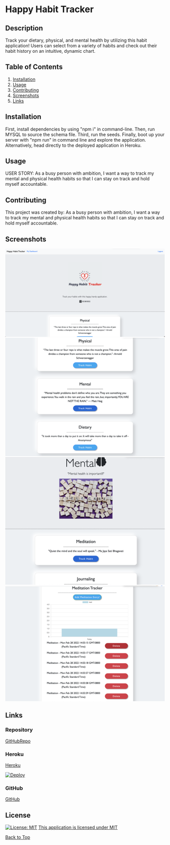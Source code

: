 # Happy Habit Tracker

## Description

Track your dietary, physical, and mental health by utilizing this habit application! Users can select from a variety of habits and check out their habit history on an intuitive, dynamic chart.

## Table of Contents

1. [Installation](#installation)
2. [Usage](#usage)
3. [Contributing](#contributing)
4. [Screenshots](#screenshots)
5. [Links](#questions)

## Installation

First, install dependencies by using "npm i" in command-line. Then, run MYSQL to source the schema file. Third, run the seeds. Finally, boot up your server with "npm run" in command line and explore the application. Alternatively, head directly to the deployed application in Heroku.

## Usage

USER STORY: As a busy person with ambition, I want a way to track my mental and physical health habits so that I can stay on track and hold myself accountable.

## Contributing

This project was created by: As a busy person with ambition, I want a way to track my mental and physical health habits so that I can stay on track and hold myself accountable.

## Screenshots

![Homepage1](./assets/images/screenshot1.png)
![Homepage2](./assets/images/screenshot2.png)
![Example Card](./assets/images/screenshot3.png)
![Example Chart](./assets/images/screenshot4.png)

## Links

### Repository

[GitHubRepo](https://github.com/chandrapanda/happy-habit-tracker)

### Heroku

[Heroku](https://happy-habit-tracker-app.herokuapp.com)

[![Deploy](https://www.herokucdn.com/deploy/button.svg)](https://happy-habit-tracker.herokuapp.com/)

### GitHub

[GitHub](https://www.github.com/chandrapanda)

## License

[![License: MIT](https://img.shields.io/badge/License-MIT-yellow.svg)](https://opensource.org/licenses/MIT)
[This application is licensed under MIT](https://opensource.org/licenses/MIT)

[Back to Top](#description)
